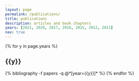 ```yaml
---
layout: page
permalink: /publications/
title: publications
description: articles and book chapters
years: [2021, 2020, 2017, 2016, 2015, 2012, 2011]
nav: true
---
```


<div class="publications">

{% for y in page.years %}
  <h2 class="year">{{y}}</h2>
  {% bibliography -f papers -q @*[year={{y}}]* %}
{% endfor %}

</div>
